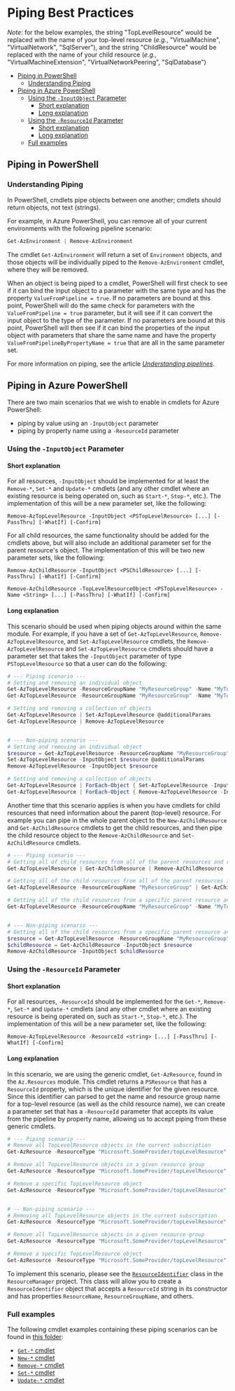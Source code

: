 # Piping Best Practices

_Note_: for the below examples, the string "TopLevelResource" would be replaced with the name of your top-level resource (_e.g._, "VirtualMachine", "VirtualNetwork", "SqlServer"), and the string "ChildResource" would be replaced with the name of your child resource (_e.g._, "VirtualMachineExtension", "VirtualNetworkPeering", "SqlDatabase")

- [Piping in PowerShell](#piping-in-powershell)
  - [Understanding Piping](#understanding-piping)
- [Piping in Azure PowerShell](#piping-in-azure-powershell)
  - [Using the `-InputObject` Parameter](#using-the--inputobject-parameter)
    - [Short explanation](#short-explanation)
    - [Long explanation](#long-explanation)
  - [Using the `-ResourceId` Parameter](#using-the--resourceid-parameter)
    - [Short explanation](#short-explanation-1)
    - [Long explanation](#long-explanation-1)
  - [Full examples](#full-examples)

## Piping in PowerShell

### Understanding Piping

In PowerShell, cmdlets pipe objects between one another; cmdlets should return objects, not text (strings).

For example, in Azure PowerShell, you can remove all of your current environments with the following pipeline scenario:

```powershell
Get-AzEnvironment | Remove-AzEnvironment
```

The cmdlet `Get-AzEnvironment` will return a set of `Environment` objects, and those objects will be individually piped to the `Remove-AzEnvironment` cmdlet, where they will be removed.

When an object is being piped to a cmdlet, PowerShell will first check to see if it can bind the input object to a parameter with the same type and has the property `ValueFromPipeline = true`. If no parameters are bound at this point, PowerShell will do the same check for parameters with the `ValueFromPipeline = true` parameter, but it will see if it can convert the input object to the type of the parameter. If no parameters are bound at this point, PowerShell will then see if it can bind the properties of the input object with parameters that share the same name and have the property `ValueFromPipelineByPropertyName = true` that are all in the same parameter set.

For more information on piping, see the article [_Understanding pipelines_](https://learn.microsoft.com/en-us/powershell/scripting/learn/understanding-the-powershell-pipeline).

## Piping in Azure PowerShell

There are two main scenarios that we wish to enable in cmdlets for Azure PowerShell:
- piping by value using an `-InputObject` parameter
- piping by property name using a `-ResourceId` parameter

### Using the `-InputObject` Parameter

#### Short explanation
For all resources, `-InputObject` should be implemented for at least the `Remove-*`, `Set-*` and `Update-*` cmdlets (and any other cmdlet where an existing resource is being operated on, such as `Start-*`, `Stop-*`, etc.). The implementation of this will be a new parameter set, like the following:

```
Remove-AzTopLevelResource -InputObject <PSTopLevelResource> [...] [-PassThru] [-WhatIf] [-Confirm]
```

For all child resources, the same functionality should be added for the cmdlets above, but will also include an additional parameter set for the parent resource's object.  The implementation of this will be two new parameter sets, like the following:

```
Remove-AzChildResource -InputObject <PSChildResource> [...] [-PassThru] [-WhatIf] [-Confirm]

Remove-AzChildResource -TopLevelResourceObject <PSTopLevelResource> -Name <String> [...] [-PassThru] [-WhatIf] [-Confirm]
```

#### Long explanation
This scenario should be used when piping objects around within the same module. For example, if you have a set of `Get-AzTopLevelResource`, `Remove-AzTopLevelResource`, and `Set-AzTopLevelResource` cmdlets, the `Remove-AzTopLevelResource` and `Set-AzTopLevelResource` cmdlets should have a parameter set that takes the `-InputObject` parameter of type `PSTopLevelResource` so that a user can do the following:

```powershell
# --- Piping scenario ---
# Setting and removing an individual object
Get-AzTopLevelResource -ResourceGroupName "MyResourceGroup" -Name "MyTopLevelResource" | Set-AzTopLevelResource @additionalParams
Get-AzTopLevelResource -ResourceGroupName "MyResourceGroup" -Name "MyTopLevelResource" | Remove-AzTopLevelResource

# Setting and removing a collection of objects
Get-AzTopLevelResource | Set-AzTopLevelResource @additionalParams
Get-AzTopLevelResource | Remove-AzTopLevelResource


# --- Non-piping scenario ---
# Setting and removing an individual object
$resource = Get-AzTopLevelResource -ResourceGroupName "MyResourceGroup" -Name "MyTopLevelResource"
Set-AzTopLevelResource -InputObject $resource @additionalParams
Remove-AzTopLevelResource -InputObject $resource

# Setting and removing a collection of objects
Get-AzTopLevelResource | ForEach-Object { Set-AzTopLevelResource -InputObject $_ @additionalParams }
Get-AzTopLevelResource | ForEach-Object { Remove-AzTopLevelResource -InputObject $_ }
```

Another time that this scenario applies is when you have cmdlets for child resources that need information about the parent (top-level) resource. For example you can pipe in the whole parent object to the `New-AzChildResource` and `Get-AzChildResource` cmdlets to get the child resources, and then pipe the child resource object to the `Remove-AzChildResource` and `Set-AzChildResource` cmdlets.

```powershell
# --- Piping scenario ---
# Getting all of child resources from all of the parent resources and removing them
Get-AzTopLevelResource | Get-AzChildResource | Remove-AzChildResource

# Getting all of the child resources from all of the parent resources in a resource group and removing them
Get-AzTopLevelResource -ResourceGroupName "MyResourceGroup" | Get-AzChildResource | Remove-AzChildResource

# Getting all of the child resources from a specific parent resource and removing them
Get-AzTopLevelResource -ResourceGroupName "MyResourceGroup" -Name "MyTopLevelResource" | Get-AzChildResource | Remove-AzChildResource


# --- Non-piping scenario ---
# Getting all of the child resources from a specific parent resource and removing them
$resource = Get-AzTopLevelResource -ResourceGroupName "MyResourceGroup" -Name "MyTopLevelResource"
$childResource = Get-AzChildResource -InputObject $resource
Remove-AzChildResource -InputObject $childResource
```

### Using the `-ResourceId` Parameter

#### Short explanation
For all resources, `-ResourceId` should be implemented for the `Get-*`, `Remove-*`, `Set-*` and `Update-*` cmdlets (and any other cmdlet where an existing resource is being operated on, such as `Start-*`, `Stop-*`, etc.). The implementation of this will be a new parameter set, like the following:

```
Remove-AzTopLevelResource -ResourceId <string> [...] [-PassThru] [-WhatIf] [-Confirm]
```

#### Long explanation

In this scenario, we are using the generic cmdlet, `Get-AzResource`, found in the `Az.Resources` module. This cmdlet returns a `PSResource` that has a `ResourceId` property, which is the unique identifier for the given resource. Since this identifier can parsed to get the name and resource group name for a top-level resource (as well as the child resource name), we can create a parameter set that has a `-ResourceId` parameter that accepts its value from the pipeline by property name, allowing us to accept piping from these generic cmdlets.

```powershell
# --- Piping scenario ---
# Remove all TopLevelResource objects in the current subscription
Get-AzResource -ResourceType "Microsoft.SomeProvider/topLevelResource" | Remove-AzTopLevelResource

# Remove all TopLevelResource objects in a given resource group
Get-AzResource -ResourceType "Microsoft.SomeProvider/topLevelResource" -ResourceGroupEquals "MyResourceGroup" | Remove-AzTopLevelResource

# Remove a specific TopLevelResource object
Get-AzResource -ResourceType "Microsoft.SomeProvider/topLevelResource" -ResourceGroupEquals "MyResourceGroup" -Name "MyTopLevelResource" | Remove-AzTopLevelResource


# -- Non-piping scenario ---
# Removing all TopLevelResource objects in the current subscription
Get-AzResource -ResourceType "Microsoft.SomeProvider/topLevelResource" | ForEach-Object { Remove-AzTopLevelResource -ResourceId $_.ResourceId }

# Remove all TopLevelResource objects in a given resource group
Get-AzResource -ResourceType "Microsoft.SomeProvider/topLevelResource" -ResourceGroupEquals "MyResourceGroup" | ForEach-Object { Remove-AzTopLevelResource -ResourceId $_.ResourceId }

# Remove a specific TopLevelResource object
Get-AzResource -ResourceType "Microsoft.SomeProvider/topLevelResource" -ResourceGroupEquals "MyResourceGroup" -ResourceNameEquals "MyTopLevelResource" | ForEach-Object { Remove-AzTopLevelResource -ResourceId $_.ResourceId }
```

To implement this scenario, please see the [`ResourceIdentifier`](https://github.com/Azure/azure-powershell-common/blob/52fc157798d0fdd83f20755106e131aec1689ceb/src/ResourceManager/Version2016_09_01/Utilities/Models/ResourceIdentifier.cs) class in the `ResourceManager` project. This class will allow you to create a `ResourceIdentifier` object that accepts a `ResourceId` string in its constructor and has properties `ResourceName`, `ResourceGroupName`, and others.

### Full examples

The following cmdlet examples containing these piping scenarios can be found in [this folder](../examples):

- [`Get-*` cmdlet](../examples/get-cmdlet-example.md)
- [`New-*` cmdlet](../examples/new-cmdlet-example.md)
- [`Remove-*` cmdlet](../examples/remove-cmdlet-example.md)
- [`Set-*` cmdlet](../examples/set-cmdlet-example.md)
- [`Update-*` cmdlet](../examples/update-cmdlet-example.md)